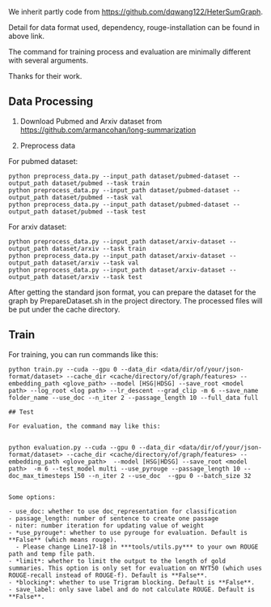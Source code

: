 We inherit partly code from https://github.com/dqwang122/HeterSumGraph.

Detail for data format used, dependency, rouge-installation can be found in above link.

The command for training process and evaluation are minimally different with several arguments.

Thanks for their work. 


## Data Processing

1. Download Pubmed and Arxiv dataset from https://github.com/armancohan/long-summarization

2. Preprocess data

For pubmed dataset:
```shell
python preprocess_data.py --input_path dataset/pubmed-dataset --output_path dataset/pubmed --task train
python preprocess_data.py --input_path dataset/pubmed-dataset --output_path dataset/pubmed --task val
python preprocess_data.py --input_path dataset/pubmed-dataset --output_path dataset/pubmed --task test
```
For arxiv dataset:
```shell
python preprocess_data.py --input_path dataset/arxiv-dataset --output_path dataset/arxiv --task train
python preprocess_data.py --input_path dataset/arxiv-dataset --output_path dataset/arxiv --task val
python preprocess_data.py --input_path dataset/arxiv-dataset --output_path dataset/arxiv --task test
```

After getting the standard json format, you can prepare the dataset for the graph by PrepareDataset.sh in the project directory. The processed files will be put under the cache directory.


## Train

For training, you can run commands like this:

```shell
python train.py --cuda --gpu 0 --data_dir <data/dir/of/your/json-format/dataset> --cache_dir <cache/directory/of/graph/features> --embedding_path <glove_path> --model [HSG|HDSG] --save_root <model path> --log_root <log path> --lr_descent --grad_clip -m 6 --save_name folder_name --use_doc --n_iter 2 --passage_length 10 --full_data full

## Test

For evaluation, the command may like this:


python evaluation.py --cuda --gpu 0 --data_dir <data/dir/of/your/json-format/dataset> --cache_dir <cache/directory/of/graph/features> --embedding_path <glove_path>  --model [HSG|HDSG] --save_root <model path>  -m 6 --test_model multi --use_pyrouge --passage_length 10 --doc_max_timesteps 150 --n_iter 2 --use_doc  --gpu 0 --batch_size 32


Some options:

- use_doc: whether to use doc_representation for classification
- passage_length: number of sentence to create one passage 
- niter: number iteration for updating value of weight
- *use_pyrouge*: whether to use pyrouge for evaluation. Default is **False** (which means rouge).
  - Please change Line17-18 in ***tools/utils.py*** to your own ROUGE path and temp file path.
- *limit*: whether to limit the output to the length of gold summaries. This option is only set for evaluation on NYT50 (which uses ROUGE-recall instead of ROUGE-f). Default is **False**.
- *blocking*: whether to use Trigram blocking. Default is **False**.
- save_label: only save label and do not calculate ROUGE. Default is **False**.


